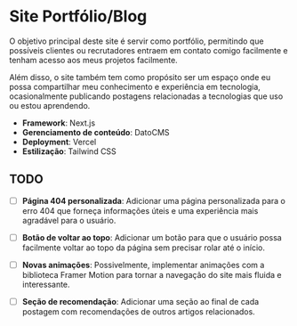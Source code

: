 
# Site Portfólio/Blog
O objetivo principal deste site é servir como portfólio, permitindo que possíveis clientes ou recrutadores entraem em contato comigo facilmente e tenham acesso aos meus projetos facilmente.

Além disso, o site também tem como propósito ser um espaço onde eu possa compartilhar meu conhecimento e experiência em tecnologia, ocasionalmente publicando postagens relacionadas a tecnologias que uso ou estou aprendendo.

* **Framework**: Next.js
* **Gerenciamento de conteúdo**: DatoCMS
* **Deployment**: Vercel
* **Estilização**: Tailwind CSS

## TODO
- [ ] **Página 404 personalizada**: Adicionar uma página personalizada para o erro 404 que forneça informações úteis e uma experiência mais agradável para o usuário.

- [ ]  **Botão de voltar ao topo**: Adicionar um botão para que o usuário possa facilmente voltar ao topo da página sem precisar rolar até o início.

- [ ]  **Novas animações**: Possivelmente, implementar animações com a biblioteca Framer Motion para tornar a navegação do site mais fluida e interessante.

- [ ]  **Seção de recomendação**: Adicionar uma seção ao final de cada postagem com recomendações de outros artigos relacionados.
